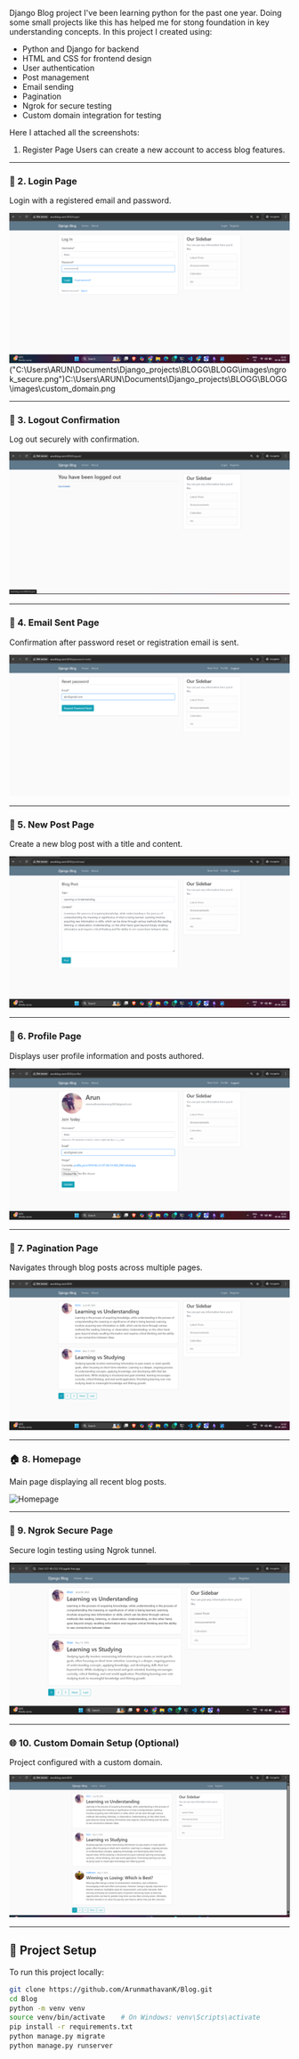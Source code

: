 Django Blog project
I've been learning python for the past one year. Doing some small projects like this has helped me for stong foundation in key understanding concepts. In this project I created using:
   -  Python and Django for backend
   -  HTML and CSS for frontend design
   -  User authentication
   -  Post management
   -  Email sending
   -  Pagination
   -  Ngrok for secure testing
   -  Custom domain integration for testing

Here I attached all the screenshots:

   1. Register Page
      Users can create a new account to access blog features.


---

### 🔐 2. Login Page  
Login with a registered email and password.

![Login Page](images/login.png)("C:\Users\ARUN\Documents\Django_projects\BLOGG\BLOGG\images\ngrok_secure.png")C:\Users\ARUN\Documents\Django_projects\BLOGG\BLOGG\images\custom_domain.png

---

### 🚪 3. Logout Confirmation  
Log out securely with confirmation.

![Logout Page](images/logout.png)

---

### 📧 4. Email Sent Page  
Confirmation after password reset or registration email is sent.

![Email Sent Page](images/email_sent.png)

---

### 📝 5. New Post Page  
Create a new blog post with a title and content.

![New Post Page](images/new_post.png)

---

### 👤 6. Profile Page  
Displays user profile information and posts authored.

![Profile Page](images/profile.png)

---

### 📄 7. Pagination Page  
Navigates through blog posts across multiple pages.

![Pagination Page](images/pagination.png)

---

### 🏠 8. Homepage  
Main page displaying all recent blog posts.

![Homepage](images/homepage.png)

---

### 🔐 9. Ngrok Secure Page  
Secure login testing using Ngrok tunnel.

![Ngrok Page](images/ngrok_secure.png)

---

### 🌐 10. Custom Domain Setup (Optional)
Project configured with a custom domain.

![Custom Domain](images/custom_domain.png)

---

## 🚀 Project Setup

To run this project locally:

```bash
git clone https://github.com/ArunmathavanK/Blog.git
cd Blog
python -m venv venv
source venv/bin/activate    # On Windows: venv\Scripts\activate
pip install -r requirements.txt
python manage.py migrate
python manage.py runserver
